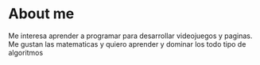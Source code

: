 # About me

  Me interesa aprender a programar para desarrollar videojuegos y paginas.
  Me gustan las matematicas y quiero aprender y dominar los todo tipo de algoritmos
  
